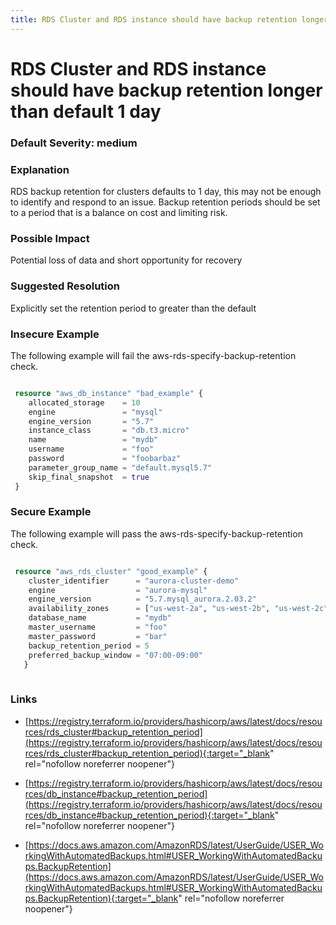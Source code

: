 ```yaml
---
title: RDS Cluster and RDS instance should have backup retention longer than default 1 day
---
```


# RDS Cluster and RDS instance should have backup retention longer than default 1 day

### Default Severity: <span class="severity medium">medium</span>

### Explanation

RDS backup retention for clusters defaults to 1 day, this may not be enough to identify and respond to an issue. Backup retention periods should be set to a period that is a balance on cost and limiting risk.

### Possible Impact
Potential loss of data and short opportunity for recovery

### Suggested Resolution
Explicitly set the retention period to greater than the default


### Insecure Example

The following example will fail the aws-rds-specify-backup-retention check.
```terraform

 resource "aws_db_instance" "bad_example" {
 	allocated_storage    = 10
 	engine               = "mysql"
 	engine_version       = "5.7"
 	instance_class       = "db.t3.micro"
 	name                 = "mydb"
 	username             = "foo"
 	password             = "foobarbaz"
 	parameter_group_name = "default.mysql5.7"
 	skip_final_snapshot  = true
 }

```



### Secure Example

The following example will pass the aws-rds-specify-backup-retention check.
```terraform

 resource "aws_rds_cluster" "good_example" {
 	cluster_identifier      = "aurora-cluster-demo"
 	engine                  = "aurora-mysql"
 	engine_version          = "5.7.mysql_aurora.2.03.2"
 	availability_zones      = ["us-west-2a", "us-west-2b", "us-west-2c"]
 	database_name           = "mydb"
 	master_username         = "foo"
 	master_password         = "bar"
 	backup_retention_period = 5
 	preferred_backup_window = "07:00-09:00"
   }
 

```



### Links


- [https://registry.terraform.io/providers/hashicorp/aws/latest/docs/resources/rds_cluster#backup_retention_period](https://registry.terraform.io/providers/hashicorp/aws/latest/docs/resources/rds_cluster#backup_retention_period){:target="_blank" rel="nofollow noreferrer noopener"}

- [https://registry.terraform.io/providers/hashicorp/aws/latest/docs/resources/db_instance#backup_retention_period](https://registry.terraform.io/providers/hashicorp/aws/latest/docs/resources/db_instance#backup_retention_period){:target="_blank" rel="nofollow noreferrer noopener"}

- [https://docs.aws.amazon.com/AmazonRDS/latest/UserGuide/USER_WorkingWithAutomatedBackups.html#USER_WorkingWithAutomatedBackups.BackupRetention](https://docs.aws.amazon.com/AmazonRDS/latest/UserGuide/USER_WorkingWithAutomatedBackups.html#USER_WorkingWithAutomatedBackups.BackupRetention){:target="_blank" rel="nofollow noreferrer noopener"}



